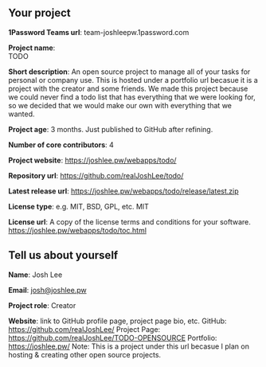 ## Your project

**1Password Teams url**: team-joshleepw.1password.com

**Project name**:  
TODO

**Short description**:
An open source project to manage all of your tasks for personal or company use. This is hosted under a portfolio url becasue it is a project with the creator and some friends. We made this project because we could never find a todo list that has everything that we were looking for, so we decided that we would make our own with everything that we wanted.

**Project age**: 
3 months. Just published to GitHub after refining.

**Number of core contributors**:
4

**Project website**:
https://joshlee.pw/webapps/todo/

**Repository url**:
https://github.com/realJoshLee/todo/

**Latest release url**:
https://joshlee.pw/webapps/todo/release/latest.zip

**License type**: e.g. MIT, BSD, GPL, etc.
MIT

**License url**: A copy of the license terms and conditions for your software.
https://joshlee.pw/webapps/todo/toc.html

## Tell us about yourself

**Name**: 
Josh Lee

**Email**:
josh@joshlee.pw

**Project role**:
Creator

**Website**: link to GitHub profile page, project page bio, etc.
GitHub: https://github.com/realJoshLee/
Project Page: https://github.com/realJoshLee/TODO-OPENSOURCE
Portfolio: https://joshlee.pw/
Note: This is a project under this url becasue I plan on hosting & creating other open source projects.
